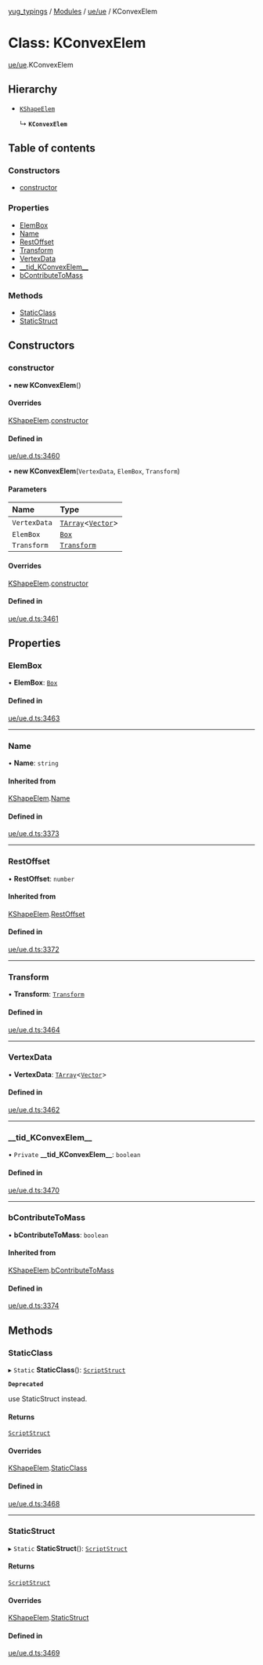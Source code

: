 [yug_typings](../README.md) / [Modules](../modules.md) / [ue/ue](../modules/ue_ue.md) / KConvexElem

# Class: KConvexElem

[ue/ue](../modules/ue_ue.md).KConvexElem

## Hierarchy

- [`KShapeElem`](ue_ue.KShapeElem.md)

  ↳ **`KConvexElem`**

## Table of contents

### Constructors

- [constructor](ue_ue.KConvexElem.md#constructor)

### Properties

- [ElemBox](ue_ue.KConvexElem.md#elembox)
- [Name](ue_ue.KConvexElem.md#name)
- [RestOffset](ue_ue.KConvexElem.md#restoffset)
- [Transform](ue_ue.KConvexElem.md#transform)
- [VertexData](ue_ue.KConvexElem.md#vertexdata)
- [\_\_tid\_KConvexElem\_\_](ue_ue.KConvexElem.md#__tid_kconvexelem__)
- [bContributeToMass](ue_ue.KConvexElem.md#bcontributetomass)

### Methods

- [StaticClass](ue_ue.KConvexElem.md#staticclass)
- [StaticStruct](ue_ue.KConvexElem.md#staticstruct)

## Constructors

### constructor

• **new KConvexElem**()

#### Overrides

[KShapeElem](ue_ue.KShapeElem.md).[constructor](ue_ue.KShapeElem.md#constructor)

#### Defined in

[ue/ue.d.ts:3460](https://github.com/YugMetaverse/yug_typings/blob/25cad34/ue/ue.d.ts#L3460)

• **new KConvexElem**(`VertexData`, `ElemBox`, `Transform`)

#### Parameters

| Name | Type |
| :------ | :------ |
| `VertexData` | [`TArray`](../interfaces/ue_puerts.TArray.md)<[`Vector`](ue_ue_s.Vector.md)\> |
| `ElemBox` | [`Box`](ue_ue.Box.md) |
| `Transform` | [`Transform`](ue_ue_s.Transform.md) |

#### Overrides

[KShapeElem](ue_ue.KShapeElem.md).[constructor](ue_ue.KShapeElem.md#constructor)

#### Defined in

[ue/ue.d.ts:3461](https://github.com/YugMetaverse/yug_typings/blob/25cad34/ue/ue.d.ts#L3461)

## Properties

### ElemBox

• **ElemBox**: [`Box`](ue_ue.Box.md)

#### Defined in

[ue/ue.d.ts:3463](https://github.com/YugMetaverse/yug_typings/blob/25cad34/ue/ue.d.ts#L3463)

___

### Name

• **Name**: `string`

#### Inherited from

[KShapeElem](ue_ue.KShapeElem.md).[Name](ue_ue.KShapeElem.md#name)

#### Defined in

[ue/ue.d.ts:3373](https://github.com/YugMetaverse/yug_typings/blob/25cad34/ue/ue.d.ts#L3373)

___

### RestOffset

• **RestOffset**: `number`

#### Inherited from

[KShapeElem](ue_ue.KShapeElem.md).[RestOffset](ue_ue.KShapeElem.md#restoffset)

#### Defined in

[ue/ue.d.ts:3372](https://github.com/YugMetaverse/yug_typings/blob/25cad34/ue/ue.d.ts#L3372)

___

### Transform

• **Transform**: [`Transform`](ue_ue_s.Transform.md)

#### Defined in

[ue/ue.d.ts:3464](https://github.com/YugMetaverse/yug_typings/blob/25cad34/ue/ue.d.ts#L3464)

___

### VertexData

• **VertexData**: [`TArray`](../interfaces/ue_puerts.TArray.md)<[`Vector`](ue_ue_s.Vector.md)\>

#### Defined in

[ue/ue.d.ts:3462](https://github.com/YugMetaverse/yug_typings/blob/25cad34/ue/ue.d.ts#L3462)

___

### \_\_tid\_KConvexElem\_\_

• `Private` **\_\_tid\_KConvexElem\_\_**: `boolean`

#### Defined in

[ue/ue.d.ts:3470](https://github.com/YugMetaverse/yug_typings/blob/25cad34/ue/ue.d.ts#L3470)

___

### bContributeToMass

• **bContributeToMass**: `boolean`

#### Inherited from

[KShapeElem](ue_ue.KShapeElem.md).[bContributeToMass](ue_ue.KShapeElem.md#bcontributetomass)

#### Defined in

[ue/ue.d.ts:3374](https://github.com/YugMetaverse/yug_typings/blob/25cad34/ue/ue.d.ts#L3374)

## Methods

### StaticClass

▸ `Static` **StaticClass**(): [`ScriptStruct`](ue_ue.ScriptStruct.md)

**`Deprecated`**

use StaticStruct instead.

#### Returns

[`ScriptStruct`](ue_ue.ScriptStruct.md)

#### Overrides

[KShapeElem](ue_ue.KShapeElem.md).[StaticClass](ue_ue.KShapeElem.md#staticclass)

#### Defined in

[ue/ue.d.ts:3468](https://github.com/YugMetaverse/yug_typings/blob/25cad34/ue/ue.d.ts#L3468)

___

### StaticStruct

▸ `Static` **StaticStruct**(): [`ScriptStruct`](ue_ue.ScriptStruct.md)

#### Returns

[`ScriptStruct`](ue_ue.ScriptStruct.md)

#### Overrides

[KShapeElem](ue_ue.KShapeElem.md).[StaticStruct](ue_ue.KShapeElem.md#staticstruct)

#### Defined in

[ue/ue.d.ts:3469](https://github.com/YugMetaverse/yug_typings/blob/25cad34/ue/ue.d.ts#L3469)
